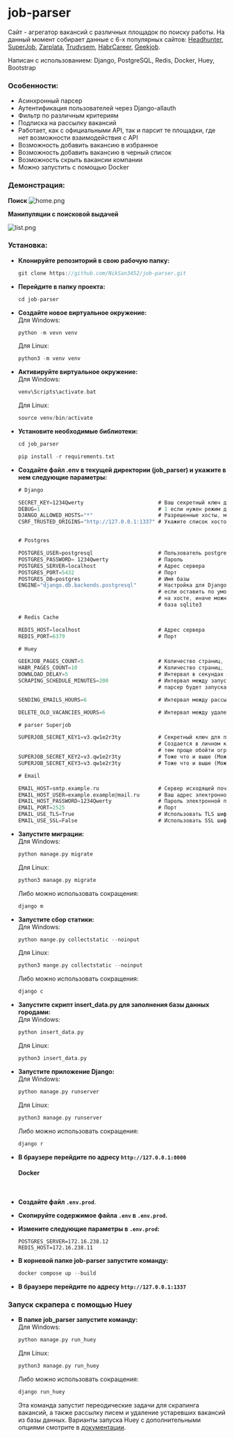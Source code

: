 # job-parser

Сайт - агрегатор вакансий с различных площадок по поиску работы. На данный момент собирает данные с 6-х популярных сайтов: [Headhunter](https://hh.ru/), [SuperJob](https://superjob.ru), [Zarplata](https://zarplata.ru), [Trudvsem](https://trudvsem.ru/), [HabrCareer](https://career.habr.com/), [Geekjob](https://geekjob.ru/).

Написан с использованием: Django, PostgreSQL, Redis, Docker, Huey, Bootstrap

### Особенности:

-   Асинхронный парсер
-   Аутентификация пользователей через Django-allauth
-   Фильтр по различным критериям
-   Подписка на рассылку вакансий
-   Работает, как с официальными API, так и парсит те площадки, где нет возможности взаимодействия с API
-   Возможность добавить вакансию в избранное
-   Возможность добавить вакансию в черный список
-   Возможность скрыть вакансии компании
-   Можно запустить с помощью Docker

### Демонстрация:

**Поиск**
![home.png](/screenshots/searching.gif)

**Манипуляции с поисковой выдачей**

![list.png](/screenshots/list.gif)

### Установка:

-   **Клонируйте репозиторий в свою рабочую папку:**<br>

    ```rs
    git clone https://github.com/NikSan3452/job-parser.git
    ```

-   **Перейдите в папку проекта:**<br>

    ```rs
    cd job-parser
    ```

-   **Создайте новое виртуальное окружение:**<br>
    Для Windows:

    ```rs
    python -m vevn venv
    ```

    Для Linux:

    ```rs
    python3 -m venv venv
    ```

-   **Активируйте виртуальное окружение:**<br>
    Для Windows:

    ```rs
    venv\Scripts\activate.bat
    ```

    Для Linux:

    ```rs
    source venv/bin/activate
    ```

-   **Установите необходимые библиотеки:**<br>

    ```rs
    cd job_parser
    ```

    ```rs
    pip install -r requirements.txt
    ```

-   **Создайте файл .env в текущей директории (job_parser) и укажите в нем следующие параметры:**<br>

    ```rs
    # Django

    SECRET_KEY=1234Qwerty                        # Ваш секретный ключ для приложения Django
    DEBUG=1                                      # 1 если нужен режим дебага, 0 - в противном случае
    DJANGO_ALLOWED_HOSTS="*"                     # Разрешенные хосты, можно оставить по умолчанию
    CSRF_TRUSTED_ORIGINS="http://127.0.0.1:1337" # Укажите список хостов, которые являются доверенными источниками для небезопасных запросов.


    # Postgres

    POSTGRES_USER=postgresql                     # Пользователь postgres
    POSTGRES_PASSWORD= 1234Qwerty                # Пароль
    POSTGRES_SERVER=localhost                    # Адрес сервера
    POSTGRES_PORT=5432                           # Порт
    POSTGRES_DB=postgres                         # Имя базы
    ENGINE="django.db.backends.postgresql"       # Настройка для Django, указывающая, какая именно база используется, 
                                                 # если оставить по умолчанию, то нужно настроить и запустить postgresql
                                                 # на хосте, иначе можно закомментировать эту строку и тогда создастся 
                                                 # база sqlite3

    # Redis Cache

    REDIS_HOST=localhost                         # Адрес сервера
    REDIS_PORT=6379                              # Порт

    # Huey

    GEEKJOB_PAGES_COUNT=5                        # Количество страниц, которые будет парсить парсер GeekJob начиная с первой
    HABR_PAGES_COUNT=10                          # Количество страниц, которые будет парсить парсер Habr career начиная с первой
    DOWNLOAD_DELAY=5                             # Интервал в секундах между запросами на загрузку страницы
    SCRAPING_SCHEDULE_MINUTES=200                # Интервал между запусками парсера в минутах. В данном случае, 
                                                 # парсер будет запускаться каждые 200 минут

    SENDING_EMAILS_HOURS=6                       # Интервал между рассылкой писем в часах

    DELETE_OLD_VACANCIES_HOURS=6                 # Интервал между удалением устаревших вакансий из базы данных

    # parser Superjob

    SUPERJOB_SECRET_KEY1=v3.qw1e2r3ty            # Секретный ключ для приложения SuperJob. 
                                                 # Создается в личном кабинете на сайте Superjob. Чем больше приложений, 
                                                 # тем проще обойти ограничения на количество запросов в минуту
    SUPERJOB_SECRET_KEY2=v3.qw1e2r3ty            # Тоже что и выше (Можно не создавать, достаточно первого)
    SUPERJOB_SECRET_KEY3=v3.qw1e2r3ty            # Тоже что и выше (Можно не создавать, достаточно первого)

    # Email

    EMAIL_HOST=smtp.example.ru                   # Сервер исходящей почты
    EMAIL_HOST_USER=example.example@mail.ru      # Ваш адрес электронной почты
    EMAIL_HOST_PASSWORD=1234Qwerty               # Пароль электронной почты
    EMAIL_PORT=2525                              # Порт
    EMAIL_USE_TLS=True                           # Использовать TLS шифрование
    EMAIL_USE_SSL=False                          # Использовать SSL шифрование                              
    ```

-   **Запустите миграции:**<br>
    Для Windows:

    ```rs
    python manage.py migrate
    ```

    Для Linux:

    ```rs
    python3 manage.py migrate
    ```

    Либо можно использовать сокращения:

    ```rs
    django m
    ```

-   **Запустите сбор статики:**<br>
    Для Windows:

    ```rs
    python mange.py collectstatic --noinput
    ```

    Для Linux:

    ```rs
    python3 mange.py collectstatic --noinput
    ```

    Либо можно использовать сокращения:

    ```rs
    django с
    ```

-   **Запустите скрипт insert_data.py для заполнения базы данных городами:**<br>
    Для Windows:

    ```rs
    python insert_data.py
    ```

    Для Linux:

    ```rs
    python3 insert_data.py
    ```

-   **Запустите приложение Django:**<br>
    Для Windows:
    ```rs
    python manage.py runserver
    ```
    Для Linux:
    ```rs
    python3 manage.py runserver
    ```
    Либо можно использовать сокращения:
    ```rs
    django r
    ```
-   **В браузере перейдите по адресу `http://127.0.0.1:8000`**
    <br>

    #### Docker

      <br>

-   **Создайте файл `.env.prod`**.<br>

-   **Скопируйте содержимое файла `.env` в `.env.prod`.**<br>

-   **Измените следующие параметры в `.env.prod`:**<br>

    `POSTGRES_SERVER=172.16.238.12`<br>
    `REDIS_HOST=172.16.238.11`<br>

-   **В корневой папке job-parser запустите команду:**<br>

    ```rs
    docker compose up --build
    ```

-   **В браузере перейдите по адресу `http://127.0.0.1:1337`**<br>

### Запуск скрапера с помощью Huey

-   **В папке job_parser запустите команду:**<br>
    Для Windows:
    ```rs
    python manage.py run_huey
    ```
    Для Linux:
    ```rs
    python3 manage.py run_huey
    ```
    Либо можно использовать сокращения:
    ```rs
    django run_huey
    ```
    Эта команда запустит переодические задачи для скрапинга вакансий, а также рассылку писем и удаление устаревших вакансий из базы данных.
    Варианты запуска Huey с дополнительными опциями смотрите в [документации](https://huey.readthedocs.io/en/latest/django.html).
